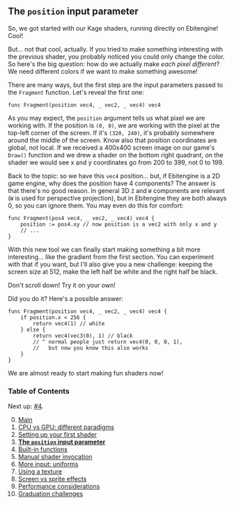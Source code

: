 ## The `position` input parameter

So, we got started with our Kage shaders, running directly on Ebitengine! Cool!

But... not that cool, actually. If you tried to make something interesting with the previous shader, you probably noticed you could only change the color. So here's the big question: how do we actually make *each pixel different*? We need different colors if we want to make something awesome!

There are many ways, but the first step are the input parameters passed to the `Fragment` function. Let's reveal the first one:
```Golang
func Fragment(position vec4, _ vec2, _ vec4) vec4
```

As you may expect, the `position` argument tells us what pixel we are working with. If the position is `(0, 0)`, we are working with the pixel at the top-left corner of the screen. If it's `(320, 240)`, it's probably somewhere around the middle of the screen. Know also that position coordinates are global, not local. If we received a 400x400 screen image on our game's `Draw()` function and we drew a shader on the bottom right quadrant, on the shader we would see x and y coordinates go from 200 to 399, not 0 to 199.

Back to the topic: so we have this `vec4` position... but, if Ebitengine is a 2D game engine, why does the position have 4 components? The answer is that there's no good reason. In general 3D `Z` and `W` components are relevant (`W` is used for perspective projection), but in Ebitengine they are both always 0, so you can ignore them. You may even do this for comfort:
```Golang
func Fragment(pos4 vec4, _ vec2, _ vec4) vec4 {
	position := pos4.xy // now position is a vec2 with only x and y
	// ...
}
```

With this new tool we can finally start making something a bit more interesting... like the gradient from the first section. You can experiment with that if you want, but I'll also give you a new challenge: keeping the screen size at 512, make the left half be white and the right half be black.

Don't scroll down! Try it on your own!

Did you do it? Here's a possible answer:
```Golang
func Fragment(position vec4, _ vec2, _ vec4) vec4 {
	if position.x < 256 {
		return vec4(1) // white
	} else {
		return vec4(vec3(0), 1) // black
		// ^ normal people just return vec4(0, 0, 0, 1),
		//   but now you know this also works
	}
}
```

We are almost ready to start making fun shaders now!


### Table of Contents
Next up: [#4](https://github.com/tinne26/kage-desk/blob/main/tutorials/intro/04_built_in_functions.md).

0. [Main](https://github.com/tinne26/kage-desk/blob/main/tutorials/intro/00_main.md)
1. [CPU vs GPU: different paradigms](https://github.com/tinne26/kage-desk/blob/main/tutorials/intro/01_cpu_vs_gpu.md)
2. [Setting up your first shader](https://github.com/tinne26/kage-desk/blob/main/tutorials/intro/02_shader_setup.md)
3. [**The `position` input parameter**](https://github.com/tinne26/kage-desk/blob/main/tutorials/intro/03_position_input.md)
4. [Built-in functions](https://github.com/tinne26/kage-desk/blob/main/tutorials/intro/04_built_in_functions.md)
5. [Manual shader invocation](https://github.com/tinne26/kage-desk/blob/main/tutorials/intro/05_invoke_shader.md)
6. [More input: uniforms]()
7. [Using a texture]()
8. [Screen vs sprite effects]()
9. [Performance considerations]()
10. [Graduation challenges]()
